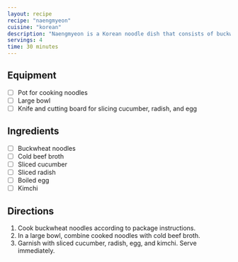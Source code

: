 ```yaml
---
layout: recipe
recipe: "naengmyeon"
cuisine: "korean"
description: "Naengmyeon is a Korean noodle dish that consists of buckwheat noodles in a cold beef broth."
servings: 4
time: 30 minutes
---
```


## Equipment
- [ ] Pot for cooking noodles
- [ ] Large bowl
- [ ] Knife and cutting board for slicing cucumber, radish, and egg

## Ingredients
- [ ] Buckwheat noodles
- [ ] Cold beef broth
- [ ] Sliced cucumber
- [ ] Sliced radish
- [ ] Boiled egg
- [ ] Kimchi

## Directions
1. Cook buckwheat noodles according to package instructions.
2. In a large bowl, combine cooked noodles with cold beef broth.
3. Garnish with sliced cucumber, radish, egg, and kimchi. Serve immediately.
